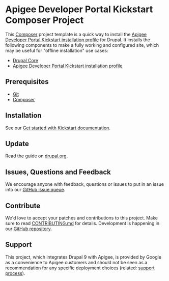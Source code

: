 # Apigee Developer Portal Kickstart Composer Project

This [Composer](https://getcomposer.org) project template is a quick way to install the [Apigee Developer Portal Kickstart installation profile](https://www.drupal.org/project/apigee_devportal_kickstart) for Drupal. It installs the following components to make a fully working and configured site, which may be useful for "offline installation" use cases:

* [Drupal Core](https://www.drupal.org)
* [Apigee Developer Portal Kickstart installation profile](https://www.drupal.org/project/apigee_devportal_kickstart)

## Prerequisites

* [Git](https://git-scm.com)
* [Composer](https://getcomposer.org)

## Installation

See our [Get started with Kickstart documentation](https://www.drupal.org/docs/contributed-modules/apigee-developer-portal-kickstart/get-started-with-kickstart).

## Update

Read the guide on [drupal.org](https://www.drupal.org/docs/8/modules/apigee-developer-portal-kickstart/get-started-with-kickstart#s-upgrading-kickstart).

## Issues, Questions and Feedback

We encourage anyone with feedback, questions or issues to put in an issue into our [GitHub issue queue](https://github.com/apigee/devportal-kickstart-project-composer/issues).

## Contribute

We'd love to accept your patches and contributions to this project. Make sure to read [CONTRIBUTING.md](CONTRIBUTING.md) for details. Development is happening in our [GitHub repository](https://github.com/apigee/devportal-kickstart-project-composer).

## Support

This project, which integrates Drupal 9 with Apigee, is provided by Google as a convenience to Apigee customers and should not be seen as a recommendation for any specific deployment choices (related: [support process](https://cloud.google.com/apigee/docs/api-platform/publish/drupal/support-for-apigee-d8-modules)).
